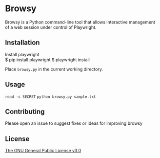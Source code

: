 # Browsy

Browsy is a Python command-line tool that allows interactive management of a web session under control of Playwright.

## Installation

Install playwright\
$ pip install playwright
$ playwright install

Place `browsy.py` in the current working directory.

## Usage

`read -s SECRET`
`python browsy.py sample.txt`

## Contributing

Please open an issue to suggest fixes or ideas for improving browsy

## License

[The GNU General Public License v3.0](https://www.gnu.org/licenses/gpl-3.0.en.html)
